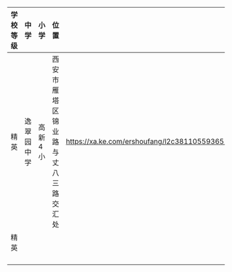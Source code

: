 | 学校等级 | 中学       | 小学      | 位置                               | 贝壳链接                                                     | 价格 |
| -------- | ---------- | --------- | ---------------------------------- | ------------------------------------------------------------ | ---- |
| 精英     | 逸翠园中学 | 高新 4 小 | 西安市雁塔区锦业路与丈八三路交汇处 | https://xa.ke.com/ershoufang/l2c3811055936519rs%E7%BB%BF%E5%9C%B0%E4%B8%96%E7%BA%AA%E5%9F%8E/ | 150w |
| 精英     |            |           |                                    |                                                              |      |
|          |            |           |                                    |                                                              |      |
|          |            |           |                                    |                                                              |      |
|          |            |           |                                    |                                                              |      |
|          |            |           |                                    |                                                              |      |
